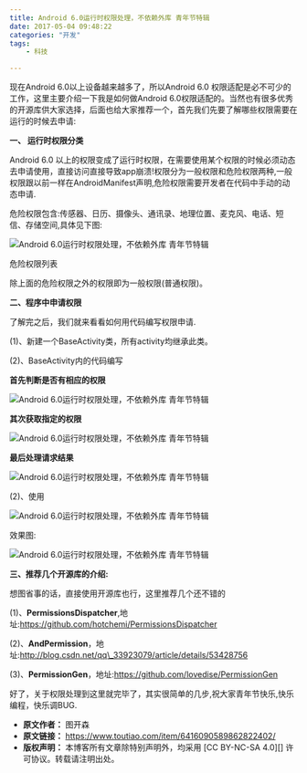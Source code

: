 ```yaml
---
title: Android 6.0运行时权限处理，不依赖外库 青年节特辑
date: 2017-05-04 09:48:22
categories: "开发"
tags:
	- 科技

---
```


现在Android 6.0以上设备越来越多了，所以Android 6.0 权限适配是必不可少的工作，这里主要介绍一下我是如何做Android 6.0权限适配的。当然也有很多优秀的开源库供大家选择，后面也给大家推荐一个，首先我们先要了解哪些权限需要在运行的时候去申请:

**一、 运行时权限分类**

Android 6.0 以上的权限变成了运行时权限，在需要使用某个权限的时候必须动态去申请使用，直接访问直接导致app崩溃!权限分为一般权限和危险权限两种,一般权限跟以前一样在AndroidManifest声明,危险权限需要开发者在代码中手动的动态申请.

危险权限包含:传感器、日历、摄像头、通讯录、地理位置、麦克风、电话、短信、存储空间,具体见下图:

![Android 6.0运行时权限处理，不依赖外库 青年节特辑][Android 6.0_]  


危险权限列表

除上面的危险权限之外的权限即为一般权限(普通权限)。

**二、程序中申请权限**

了解完之后，我们就来看看如何用代码编写权限申请.

(1)、新建一个BaseActivity类，所有activity均继承此类。

(2)、BaseActivity内的代码编写

**首先判断是否有相应的权限**

  
![Android 6.0运行时权限处理，不依赖外库 青年节特辑][Android 6.0_ 1]

**其次获取指定的权限**

![Android 6.0运行时权限处理，不依赖外库 青年节特辑][Android 6.0_ 2]

**最后处理请求结果**

![Android 6.0运行时权限处理，不依赖外库 青年节特辑][Android 6.0_ 3]

(2)、使用

![Android 6.0运行时权限处理，不依赖外库 青年节特辑][Android 6.0_ 4]

效果图:

![Android 6.0运行时权限处理，不依赖外库 青年节特辑][Android 6.0_ 5]

**三、推荐几个开源库的介绍:**  


想图省事的话，直接使用开源库也行，这里推荐几个还不错的

(1)、**PermissionsDispatcher**,地址:https://github.com/hotchemi/PermissionsDispatcher

(2)、**AndPermission**，地址:http://blog.csdn.net/qq\_33923079/article/details/53428756

(3)、**PermissionGen**，地址:https://github.com/lovedise/PermissionGen

好了，关于权限处理到这里就完毕了，其实很简单的几步,祝大家青年节快乐,快乐编程，快乐调BUG.


[Android 6.0_]: /pro/os/crawler/FQNI-2IMN-BZN2.jpg
[Android 6.0_ 1]: /pro/os/crawler/QUJ3-YBMF-EURA.jpg
[Android 6.0_ 2]: /pro/os/crawler/UNEN-IEF6-7FVV.jpg
[Android 6.0_ 3]: /pro/os/crawler/NNN7-ZF3M-Z6B2.jpg
[Android 6.0_ 4]: /pro/os/crawler/EURQ-AI3Y-EBJF.jpg
[Android 6.0_ 5]: /pro/os/crawler/VQNV-6FIR-6V7F.jpg
 *  **原文作者：** 图开森
 *  **原文链接：** https://www.toutiao.com/item/6416090589862822402/
 *  **版权声明：** 本博客所有文章除特别声明外，均采用 [CC BY-NC-SA 4.0][] 许可协议。转载请注明出处。